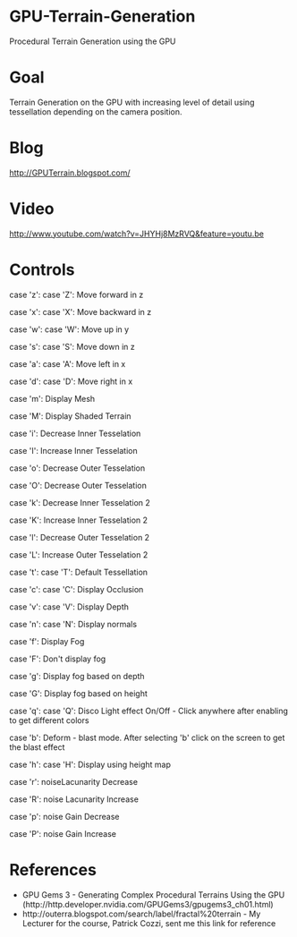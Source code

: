GPU-Terrain-Generation
======================

Procedural Terrain Generation using the GPU

Goal
======================
Terrain Generation on the GPU with increasing level of detail using tessellation depending on the camera position.

Blog
======================
http://GPUTerrain.blogspot.com/

Video
======================
http://www.youtube.com/watch?v=JHYHj8MzRVQ&feature=youtu.be

Controls
======================
case 'z':
case 'Z':
Move forward in z

case 'x':
case 'X':
	Move backward in z

case 'w':
case 'W':
	Move up in y

case 's':
case 'S':
	Move down in z

case 'a':
case 'A':
	Move left in x

case 'd':
case 'D':
	Move right in x

case 'm':
	Display Mesh

case 'M':
	Display Shaded Terrain

case 'i':
	Decrease Inner Tesselation

case 'I':
	Increase Inner Tesselation

case 'o':
	Decrease Outer Tesselation

case 'O':
	Decrease Outer Tesselation

case 'k':
	Decrease Inner Tesselation 2

case 'K':
	Increase Inner Tesselation 2

case 'l':
	Decrease Outer Tesselation 2

case 'L':
	Increase Outer Tesselation 2

case 't':
case 'T':
	Default Tessellation

case 'c':
case 'C':
	Display Occlusion

case 'v':
case 'V':
	Display Depth

case 'n':
case 'N':
	Display normals

case 'f':
	Display Fog

case 'F':
	Don't display fog

case 'g':
	Display fog based on depth

case 'G':
	Display fog based on height

case 'q':
case 'Q':
	Disco Light effect On/Off - Click anywhere after enabling to get different colors

case 'b':
	Deform - blast mode.
	After selecting 'b' click on the screen to get the blast effect

case 'h':
case 'H':
	Display using height map

case 'r':
	noiseLacunarity Decrease

case 'R':
	noise Lacunarity Increase

case 'p':
	noise Gain Decrease

case 'P':
	noise Gain Increase

References
======================
<ul>
<li>GPU Gems 3 - Generating Complex Procedural Terrains Using the GPU (http://http.developer.nvidia.com/GPUGems3/gpugems3_ch01.html)</li>
<li>http://outerra.blogspot.com/search/label/fractal%20terrain - My Lecturer for the course, Patrick Cozzi, sent me this link for reference</li>
</ul>
